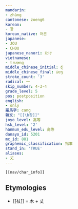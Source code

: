 ```yaml
---
mandarin:
- zhàng
cantonese: zoeng6
korean:
- 장
korean_native: 어른
japanese:
- JOU
- CHOU
japanese_nanori: たけ
vietnamese:
- trượng
middle_chinese_initial: ɖ
middle_chinese_final: ɨɐŋ
stroke_count: '3'
radical: 一
skip_number: 4-3-4
grade_level: 5
pos: postposition
english:
- only
羅馬字: cang
韓文: "[[\b창]]"
joyo_level: 高等
hsk_level: '2'
hanmun_edu_level: 高等
danayo_id: 5201
mc_id: 881
graphemic_classification: 指事
stand_in: 'TRUE'
aliases:
- 𠀋
---
```

```meta-bind-embed
[[nav/char_info]]
```

## Etymologies
- [[杖]] = 木 + 丈